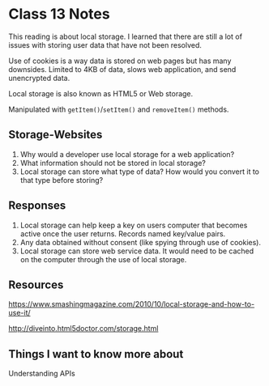 # Class 13 Notes

This reading is about local storage. I learned that there are still a lot of issues with storing user data that have not been resolved. 

Use of cookies is a way data is stored on web pages but has many downsides. Limited to 4KB of data, slows web application, and send unencrypted data.

Local storage is also known as HTML5 or Web storage.

Manipulated with `getItem()`/`setItem()` and `removeItem()` methods.

## Storage-Websites

1. Why would a developer use local storage for a web application?
2. What information should not be stored in local storage?
3. Local storage can store what type of data? How would you convert it to that type before storing?

## Responses

1. Local storage can help keep a key on users computer that becomes active once the user returns. Records named key/value pairs.
2. Any data obtained without consent (like spying through use of cookies).
3. Local storage can store web service data. It would need to be cached on the computer through the use of local storage.

## Resources

<https://www.smashingmagazine.com/2010/10/local-storage-and-how-to-use-it/>

<http://diveinto.html5doctor.com/storage.html>

## Things I want to know more about

Understanding APIs
